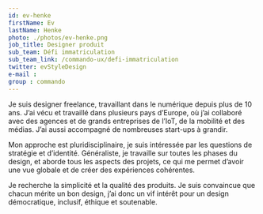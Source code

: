 ```yaml
---
id: ev-henke
firstName: Ev
lastName: Henke
photo: ./photos/ev-henke.png
job_title: Designer produit
sub_team: Défi immatriculation
sub_team_link: /commando-ux/defi-immatriculation
twitter: evStyleDesign
e-mail :
group : commando
---
```


Je suis designer freelance, travaillant dans le numérique depuis plus de 10 ans. J’ai vécu et travaillé dans plusieurs pays d’Europe, où j’ai collaboré avec des agences et de grands entreprises de l’IoT, de la mobilité et des médias. J’ai aussi accompagné de nombreuses start-ups à grandir.

Mon approche est pluridisciplinaire, je suis intéressée par les questions de stratégie et d’identité. Généraliste, je travaille sur toutes les phases du design, et aborde tous les aspects des projets, ce qui me permet d’avoir une vue globale et de créer des expériences cohérentes.

Je recherche la simplicité et la qualité des produits. Je suis convaincue que chacun mérite un bon design, j’ai donc un vif intérêt pour un design démocratique, inclusif, éthique et soutenable.
